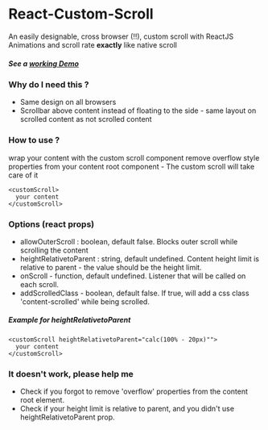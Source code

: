 # React-Custom-Scroll
An easily designable, cross browser (!!), custom scroll with ReactJS  
Animations and scroll rate **exactly** like native scroll 

##### See a [working Demo](demo.html) ###

### Why do I need this ?  
- Same design on all browsers
- Scrollbar above content instead of floating to the side - same layout on scrolled content as not scrolled content

### How to use ?
wrap your content with the custom scroll component
remove overflow style properties from your content root component - The custom scroll will take care of it


```
<customScroll>
  your content
</customScroll>

```

### Options (react props)

- allowOuterScroll : boolean, default false. Blocks outer scroll while scrolling the content
- heightRelativetoParent : string, default undefined. Content height limit is relative to parent - the value should be the height limit.
- onScroll - function, default undefined. Listener that will be called on each scroll.
- addScrolledClass - boolean, default false. If true, will add a css class 'content-scrolled' while being scrolled.

##### Example for heightRelativetoParent

```
<customScroll heightRelativetoParent="calc(100% - 20px)"">
  your content
</customScroll>  
```

### It doesn't work, please help me

- Check if you forgot to remove 'overflow' properties from the content root element.
- Check if your height limit is relative to parent, and you didn't use heightRelativetoParent prop.
